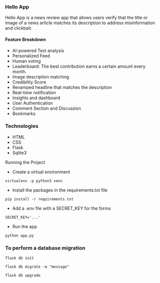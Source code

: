 ### Hello App

Hello App is a news review app that allows users verify that the title or image of a news article matches its description to address misinformation and clickbait.

#### Feature Breakdown

- AI-powered Text analysis
- Personalized Feed
- Human voting
- Leaderboard: The best contribution earns a certain amount every month.
- Image description matching
- Credibility Score
- Revamped headline that matches the description
- Real-time notification
- Insights and dashboard
- User Authentication
- Comment Section and Discussion
- Bookmarks


### Technologies

- HTML
- CSS
- Flask
- Sqlite3

Running the Project

- Create a virtual environment

```
virtualenv -p python3 venv
```

- Install the packages in the requirements.txt file

```
pip install -r requirements.txt
```

- Add a .env file with a SECRET_KEY for the forms

```
SECRET_KEY='...'
```

- Run the app
```
python app.py
```

### To perform a database migration

```
flask db init
```

```
flask db migrate -m "message"
```

```
flask db upgrade
```